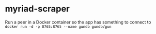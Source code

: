 # myriad-scraper
Run a peer in a Docker container so the app has something to connect to
`docker run -d -p 8765:8765 --name gundb gundb/gun`